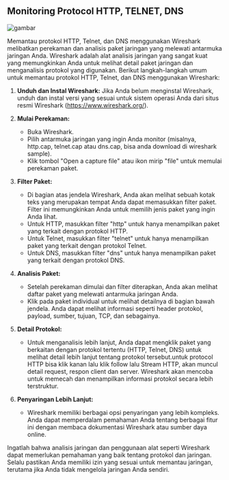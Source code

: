 ## Monitoring Protocol HTTP, TELNET, DNS

![gambar](/Screen%20Shot%202023-08-28%20at%2016.03.06.png)

Memantau protokol HTTP, Telnet, dan DNS menggunakan Wireshark melibatkan perekaman dan analisis paket jaringan yang melewati antarmuka jaringan Anda. Wireshark adalah alat analisis jaringan yang sangat kuat yang memungkinkan Anda untuk melihat detail paket jaringan dan menganalisis protokol yang digunakan. Berikut langkah-langkah umum untuk memantau protokol HTTP, Telnet, dan DNS menggunakan Wireshark:

1. **Unduh dan Instal Wireshark:**
   Jika Anda belum menginstal Wireshark, unduh dan instal versi yang sesuai untuk sistem operasi Anda dari situs resmi Wireshark (https://www.wireshark.org/).
2. **Mulai Perekaman:**
   - Buka Wireshark.
   - Pilih antarmuka jaringan yang ingin Anda monitor (misalnya, http.cap, telnet.cap atau dns.cap, bisa anda download di wireshark sample).
   - Klik tombol "Open a capture file" atau ikon mirip "file" untuk memulai perekaman paket.

3. **Filter Paket:**
   - Di bagian atas jendela Wireshark, Anda akan melihat sebuah kotak teks yang merupakan tempat Anda dapat memasukkan filter paket. Filter ini memungkinkan Anda untuk memilih jenis paket yang ingin Anda lihat.
   - Untuk HTTP, masukkan filter "http" untuk hanya menampilkan paket yang terkait dengan protokol HTTP.
   - Untuk Telnet, masukkan filter "telnet" untuk hanya menampilkan paket yang terkait dengan protokol Telnet.
   - Untuk DNS, masukkan filter "dns" untuk hanya menampilkan paket yang terkait dengan protokol DNS.

4. **Analisis Paket:**
   - Setelah perekaman dimulai dan filter diterapkan, Anda akan melihat daftar paket yang melewati antarmuka jaringan Anda.
   - Klik pada paket individual untuk melihat detailnya di bagian bawah jendela. Anda dapat melihat informasi seperti header protokol, payload, sumber, tujuan, TCP, dan sebagainya.

5. **Detail Protokol:**
   - Untuk menganalisis lebih lanjut, Anda dapat mengklik paket yang berkaitan dengan protokol tertentu (HTTP, Telnet, DNS) untuk melihat detail lebih lanjut tentang protokol tersebut.untuk protocol HTTP bisa klik kanan lalu klik follow lalu Stream HTTP, akan muncul detail request, respon client dan server. Wireshark akan mencoba untuk memecah dan menampilkan informasi protokol secara lebih terstruktur.

6. **Penyaringan Lebih Lanjut:**
   - Wireshark memiliki berbagai opsi penyaringan yang lebih kompleks. Anda dapat memperdalam pemahaman Anda tentang berbagai fitur ini dengan membaca dokumentasi Wireshark atau sumber daya online.

Ingatlah bahwa analisis jaringan dan penggunaan alat seperti Wireshark dapat memerlukan pemahaman yang baik tentang protokol dan jaringan. Selalu pastikan Anda memiliki izin yang sesuai untuk memantau jaringan, terutama jika Anda tidak mengelola jaringan Anda sendiri.